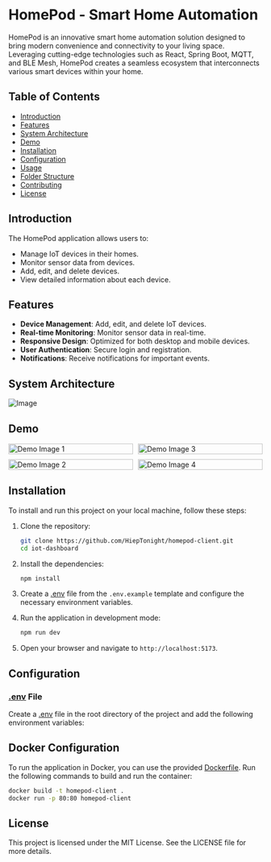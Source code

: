 # HomePod - Smart Home Automation

HomePod is an innovative smart home automation solution designed to bring modern convenience and connectivity to your living space. Leveraging cutting-edge technologies such as React, Spring Boot, MQTT, and BLE Mesh, HomePod creates a seamless ecosystem that interconnects various smart devices within your home.

## Table of Contents

- [Introduction](#introduction)
- [Features](#features)
- [System Architecture](#system-architecture)
- [Demo](#demo)
- [Installation](#installation)
- [Configuration](#configuration)
- [Usage](#usage)
- [Folder Structure](#folder-structure)
- [Contributing](#contributing)
- [License](#license)

## Introduction

The HomePod application allows users to:

- Manage IoT devices in their homes.
- Monitor sensor data from devices.
- Add, edit, and delete devices.
- View detailed information about each device.

## Features

- **Device Management**: Add, edit, and delete IoT devices.
- **Real-time Monitoring**: Monitor sensor data in real-time.
- **Responsive Design**: Optimized for both desktop and mobile devices.
- **User Authentication**: Secure login and registration.
- **Notifications**: Receive notifications for important events.

## System Architecture

![Image](https://github.com/user-attachments/assets/8feb8c72-7978-4a8d-b60e-640638cef35b)

## Demo

<div style="display: flex; flex-wrap: wrap; gap: 10px;">
  <div style="flex: 1; min-width: 45%;">
    <img src="https://github.com/user-attachments/assets/2f97ef09-f974-48af-ad12-8fd48f0984d6" alt="Demo Image 1" style="width: 100%;">
  </div>
    <div style="flex: 1; min-width: 45%;">
    <img src="https://github.com/user-attachments/assets/d815081a-68a4-4161-8804-d2bc0aa5b2cd" alt="Demo Image 3" style="width: 100%;">
  </div>
  <div style="flex: 1; min-width: 45%;">
    <img src="https://github.com/user-attachments/assets/cdee8a72-0db9-4100-8747-3b1d9e189402" alt="Demo Image 2" style="width: 100%;">
  </div>

  <div style="flex: 1; min-width: 45%;">
    <img src="https://github.com/user-attachments/assets/10a3b56c-854a-407c-860a-6c8274bd97a4" alt="Demo Image 4" style="width: 100%;">
  </div>
</div>

## Installation

To install and run this project on your local machine, follow these steps:

1. Clone the repository:

    ```sh
    git clone https://github.com/HiepTonight/homepod-client.git
    cd iot-dashboard
    ```

2. Install the dependencies:

    ```sh
    npm install
    ```

3. Create a [.env](http://_vscodecontentref_/1) file from the `.env.example` template and configure the necessary environment variables.

4. Run the application in development mode:

    ```sh
    npm run dev
    ```

5. Open your browser and navigate to `http://localhost:5173`.

## Configuration

### [.env](http://_vscodecontentref_/2) File

Create a [.env](http://_vscodecontentref_/3) file in the root directory of the project and add the following environment variables:

## Docker Configuration

To run the application in Docker, you can use the provided [Dockerfile](http://_vscodecontentref_/4). Run the following commands to build and run the container:

```sh
docker build -t homepod-client .
docker run -p 80:80 homepod-client
```

## License

This project is licensed under the MIT License. See the LICENSE file for more details.

